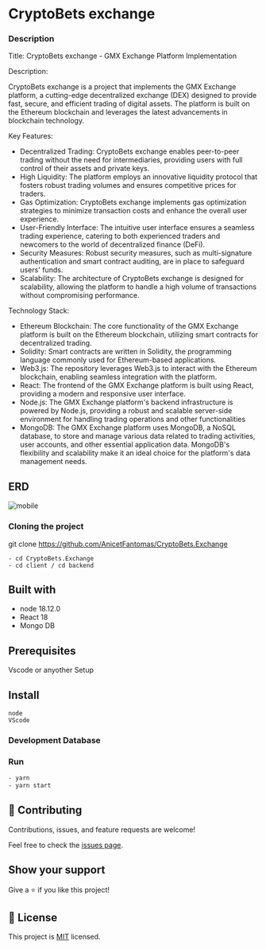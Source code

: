 # CryptoBets exchange



### Description

Title: CryptoBets exchange - GMX Exchange Platform Implementation

Description:

CryptoBets exchange is a project that implements the GMX Exchange platform, a cutting-edge decentralized exchange (DEX) designed to provide fast, secure, and efficient trading of digital assets. The platform is built on the Ethereum blockchain and leverages the latest advancements in blockchain technology.

Key Features:
- Decentralized Trading: CryptoBets exchange enables peer-to-peer trading without the need for intermediaries, providing users with full control of their assets and private keys.
- High Liquidity: The platform employs an innovative liquidity protocol that fosters robust trading volumes and ensures competitive prices for traders.
- Gas Optimization: CryptoBets exchange implements gas optimization strategies to minimize transaction costs and enhance the overall user experience.
- User-Friendly Interface: The intuitive user interface ensures a seamless trading experience, catering to both experienced traders and newcomers to the world of decentralized finance (DeFi).
- Security Measures: Robust security measures, such as multi-signature authentication and smart contract auditing, are in place to safeguard users' funds.
- Scalability: The architecture of CryptoBets exchange is designed for scalability, allowing the platform to handle a high volume of transactions without compromising performance.

Technology Stack:
- Ethereum Blockchain: The core functionality of the GMX Exchange platform is built on the Ethereum blockchain, utilizing smart contracts for decentralized trading.
- Solidity: Smart contracts are written in Solidity, the programming language commonly used for Ethereum-based applications.
- Web3.js: The repository leverages Web3.js to interact with the Ethereum blockchain, enabling seamless integration with the platform.
- React: The frontend of the GMX Exchange platform is built using React, providing a modern and responsive user interface.
- Node.js: The GMX Exchange platform's backend infrastructure is powered by Node.js, providing a robust and scalable server-side environment for handling trading operations and other functionalities
- MongoDB: The GMX Exchange platform uses MongoDB, a NoSQL database, to store and manage various data related to trading activities, user accounts, and other essential application data. MongoDB's flexibility and scalability make it an ideal choice for the platform's data management needs.

## ERD
![mobile](https://github.com/AnicetFantomas/YourGallery/assets/94958024/afeb896f-050e-4174-86a1-12d7ee1dfc35)



### Cloning the project

 git clone https://github.com/AnicetFantomas/CryptoBets.Exchange<Your-Build-Directory>
``` 
- cd CryptoBets.Exchange
- cd client / cd backend

```


## Built with
- node 18.12.0
- React 18
- Mongo DB

## Prerequisites

Vscode or anyother
Setup

## Install
    node
    VScode 

### Development Database


### Run

```sh
- yarn
- yarn start 
```


## 🤝 Contributing

Contributions, issues, and feature requests are welcome!

Feel free to check the [issues page](https://github.com/sentayhu19/Catalog-of-my-things/issues).

## Show your support

Give a ⭐️ if you like this project!

## 📝 License

This project is [MIT](./MIT.md) licensed.
